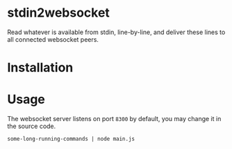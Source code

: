 # stdin2websocket

Read whatever is available from stdin, line-by-line, and deliver these lines to all connected websocket peers.

# Installation



# Usage

The websocket server listens on port `8300` by default, you may change it in the source code.



```
some-long-running-commands | node main.js
```